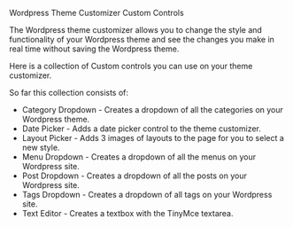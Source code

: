 Wordpress Theme Customizer Custom Controls

The Wordpress theme customizer allows you to change the style and functionality of your Wordpress theme and see the changes you make in real time without saving the Wordpress theme.

Here is a collection of Custom controls you can use on your theme customizer.

So far this collection consists of:

- Category Dropdown - Creates a dropdown of all the categories on your Wordpress theme.
- Date Picker - Adds a date picker control to the theme customizer.
- Layout Picker - Adds 3 images of layouts to the page for you to select a new style.
- Menu Dropdown - Creates a dropdown of all the menus on your Wordpress site.
- Post Dropdown - Creates a dropdown of all the posts on your Wordpress site.
- Tags Dropdown - Creates a dropdown of all tags on your Wordpress site.
- Text Editor - Creates a textbox with the TinyMce textarea.